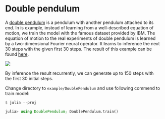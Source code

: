 # Double pendulum

A [double pendulum](https://www.wikiwand.com/en/Double_pendulum) is a pendulum with another pendulum attached to its end.
In is example, instead of learning from a well-described equation of motion,
we train the model with the famous dataset provided by IBM.
The equation of motion to the real experiments of double pendulum is learned by a two-dimensional Fourier neural operator.
It learns to inference the next 30 steps with the given first 30 steps.
The result of this example can be found [here](https://docs.sciml.ai/NeuralOperators/stable/assets/notebook/double_pendulum.jl.html).

![](gallery/result.gif)

By inference the result recurrently, we can generate up to 150 steps with the first 30 initial steps.

Change directory to `example/DoublePendulum` and use following commend to train model:

```julia
$ julia --proj

julia> using DoublePendulum; DoublePendulum.train()
```
